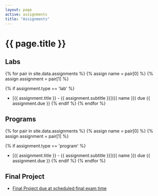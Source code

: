 ```yaml
---
layout: page
active: assignments
title: "Assignments"
---
```


# {{ page.title }}

## Labs

{% for pair in site.data.assignments %}
  {% assign name = pair[0] %}
  {% assign assignment = pair[1] %}

  {% if assignment.type == 'lab' %}
- [{{ assignment.title }} - {{ assignment.subtitle }}]({{ name }}) due {{ assignment.due }}
  {% endif %}
{% endfor %}


## Programs

{% for pair in site.data.assignments %}
  {% assign name = pair[0] %}
  {% assign assignment = pair[1] %}

  {% if assignment.type == 'program' %}
- [{{ assignment.title }} - {{ assignment.subtitle }}]({{ name }}) due {{ assignment.due }}
  {% endif %}
{% endfor %}


## Final Project

- [Final Project due at scheduled final exam time](final)
